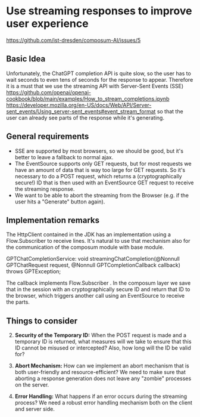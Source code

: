 # Use streaming responses to improve user experience

https://github.com/ist-dresden/composum-AI/issues/5

## Basic Idea

Unfortunately, the ChatGPT completion API is quite slow, so the user has to wait seconds to even tens of seconds for
the response to appear. Therefore it is a must that we use the streaming API with Server-Sent Events (SSE)
https://github.com/openai/openai-cookbook/blob/main/examples/How_to_stream_completions.ipynb
https://developer.mozilla.org/en-US/docs/Web/API/Server-sent_events/Using_server-sent_events#event_stream_format
so that the user can already see parts of the response while it's generating.

## General requirements

- SSE are supported by most browsers, so we should be good, but it's better to leave a fallback to normal ajax.
- The EventSource supports only GET requests, but for most requests we have an amount of data that is way too large
  for GET requests. So it's necessary to do a POST request, which returns a (cryptographically secure!) ID that is
  then used with an EventSource GET request to receive the streaming response.
- We want to be able to abort the streaming from the Browser (e.g. if the user hits a "Generate" button again).

## Implementation remarks

The HttpClient contained in the JDK has an implementation using a Flow.Subscriber to receive lines. It's natural to
use that mechanism also for the communication of the composum module with base module.

GPTChatCompletionService:
void streamingChatCompletion(@Nonnull GPTChatRequest request, @Nonnull GPTCompletionCallback callback) throws GPTException;

The callback implements Flow.Subscriber<String> . In the composum layer we save that in the session with an 
cryptographically secure ID and return that ID to the browser, which triggers another call using an EventSource to 
receive the parts.

## Things to consider

2. **Security of the Temporary ID:** When the POST request is made and a temporary ID is returned, what measures will we
   take to ensure that this ID cannot be misused or intercepted? Also, how long will the ID be valid for?

5. **Abort Mechanism:** How can we implement an abort mechanism that is both user-friendly and resource-efficient? We
   need to make sure that aborting a response generation does not leave any "zombie" processes on the server.

7. **Error Handling:** What happens if an error occurs during the streaming process? We need a robust error handling
   mechanism both on the client and server side.
